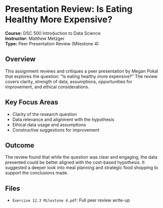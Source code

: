 # Presentation Review: Is Eating Healthy More Expensive?

**Course:** DSC 500 Introduction to Data Science  
**Instructor:** Matthew Metzger  
**Type:** Peer Presentation Review (Milestone 4)  

## Overview
This assignment reviews and critiques a peer presentation by Megan Pokal that explores the question: “Is eating healthy more expensive?” The review covers clarity, strength of data, assumptions, opportunities for improvement, and ethical considerations.

## Key Focus Areas
- Clarity of the research question
- Data relevance and alignment with the hypothesis
- Ethical data usage and assumptions
- Constructive suggestions for improvement

## Outcome
The review found that while the question was clear and engaging, the data presented could be better aligned with the cost-based hypothesis. It suggested a deeper look into meal planning and strategic food shopping to support the conclusions made.

## Files
- `Exercise 12.3 Milestone 4.pdf`: Full peer review write-up

